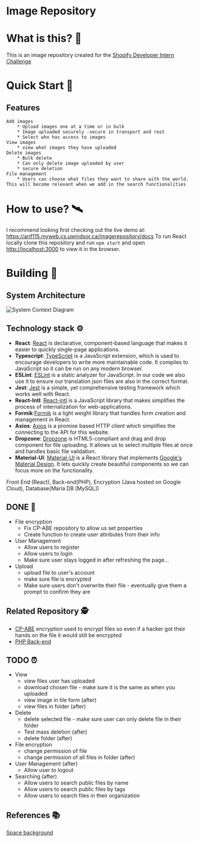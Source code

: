 # Image Repository

# What is this? 🤔
This is an image repository created for
the [Shopify Developer Intern Challenge](https://docs.google.com/document/d/1ZKRywXQLZWOqVOHC4JkF3LqdpO3Llpfk_CkZPR8bjak)

# Quick Start :rocket:
## Features

    Add images
        * Upload images one at a time or in bulk
        * Image uploaded securely -secure in transport and rest
        * Select who has access to images
    View images
        * view what images they have uploaded
    Delete images
        * Bulk delete
        * Can only delete image uploaded by user
        * secure deletion
    File management
        * Users can choose what files they want to share with the world. This will become relevant when we add in the search functionalities 

# How to use? :artificial_satellite:
I recommend looking first checking out the live demo at: https://arif115.myweb.cs.uwindsor.ca/imagerepository/docs
To run React locally clone this repository and run `npm start` and open [http://localhost:3000](http://localhost:3000) to view it in the browser.

# Building :construction:

## System Architecture 
![System Context Diagram](https://i.imgur.com/edeuHA6.png)

## Technology stack :gear:

* **React**: [React](https://reactjs.org/) is declarative, component-based language that makes it easier to quickly single-page applications.
* **Typescript**: [TypeScript](https://www.typescriptlang.org/) is a JavaScript extension, which is used to encourage developers to write more maintainable code. It compiles to JavaScript so it can be run on any modern browser.
* **ESLint**: [ESLint](https://eslint.org/) is a static analyzer for JavaScript. In our code we also use it to ensure our translation json files are also in the correct format.
* **Jest**: [Jest](https://jestjs.io/) is a simple, yet comprehensive testing framework which works well with React. 
* **React-Intl**: [React-intl](https://formatjs.io/docs/react-intl/) is a JavaScript library that makes simplifies the process of internalization for web-applications.
* **Formik**:[Formik](https://formik.org/docs/overview) is a light weight library that handles form creation and management in React.
* **Axios**: [Axios](https://axios-http.com/) is a promise based HTTP client which simplifies the connecting to the API for this website. 
* **Dropzone**: [Dropzone](https://react-dropzone.js.org/) is HTML5-compliant and drag and drop component for file uploading. It allows us to select multiple files at once and handles basic file validation.
* **Material-UI**: [Material-UI](https://material-ui.com/) is a React library that implements [Google's Material Design](https://material.io/design). It lets quickly create beautiful components so we can focus more on the functionality.


Front End (React), Back-end(PHP), Encryption (Java hosted on Google Cloud), Database(Maria DB [MySQL])

## DONE :star2:
* File encryption
    * Fix CP-ABE repository to allow us set properties
    * Create function to create user attributes from their info
* User Management
    * Allow users to register
    * Allow users to login
    * Make sure user stays logged in after refreshing the page...
* Upload
    * upload file to user's account
    * make sure file is encrypted
    * Make sure users don't overwrite their file - eventually give them a prompt to confirm they are

## Related Repository :detective:

* [CP-ABE](https://github.com/Aarif123456/mCP-ABE_API/tree/cpabe) encryption used to encrypt files so even if a hacker got their hands on the file it would still be encrypted
* [PHP Back-end](https://github.com/Aarif123456/image_repository_api)

## TODO :alarm_clock:
* View
    * view files user has uploaded
    * download chosen file - make sure it is the same as when you uploaded
    * view image in tile form (after)
    * view files in folder (after)  
* Delete
    * delete selected file - make sure user can only delete file in their folder
    * Test mass deletion (after)
    * delete folder (after)
* File encryption
    * change permission of file
    * change permission of all files in folder (after)
* User Management (after)
    * Allow user to logout
* Searching (after)
    * Allow users to search public files by name
    * Allow users to search public files by tags
    * Allow users to search files in their organization

## References :books:

[Space background](https://wallpaperaccess.com/4k-space)
